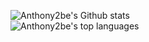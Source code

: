 ![Anthony2be's Github stats](https://github-readme-stats.vercel.app/api?username=Anthony2be&show_icons=true&theme=dark&bg_color=171b22&text_color=CCCCCC&hide_border=true)\
![Anthony2be's top languages](https://github-readme-stats.vercel.app/api/top-langs/?username=Anthony2be&theme=dark&bg_color=171b22&text_color=CCCCCC&hide_border=true)

<!--
**Anthony2be/Anthony2be** is a ✨ _special_ ✨ repository because its `README.md` (this file) appears on your GitHub profile.

Here are some ideas to get you started:

- 🔭 I’m currently working on ...
- 🌱 I’m currently learning ...
- 👯 I’m looking to collaborate on ...
- 🤔 I’m looking for help with ...
- 💬 Ask me about ...
- 📫 How to reach me: ...
- 😄 Pronouns: ...
- ⚡ Fun fact: ...
-->
